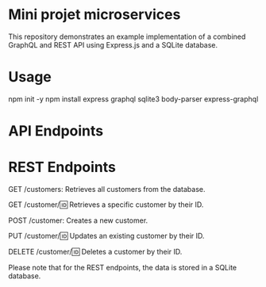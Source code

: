 # Mini projet microservices
This repository demonstrates an example implementation of a combined GraphQL and REST API using Express.js and a SQLite database. 
# Usage
npm init -y
npm install express graphql sqlite3 body-parser express-graphql
# API Endpoints
# REST Endpoints

GET /customers: Retrieves all customers from the database.

GET /customer/:id: Retrieves a specific customer by their ID.

POST /customer: Creates a new customer.

PUT /customer/:id: Updates an existing customer by their ID.


DELETE /customer/:id: Deletes a customer by their ID.

Please note that for the REST endpoints, the data is stored in a SQLite database.
